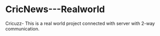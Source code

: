 # CricNews---Realworld
Cricuzz- This is a real world project connected with server with 2-way communication.

